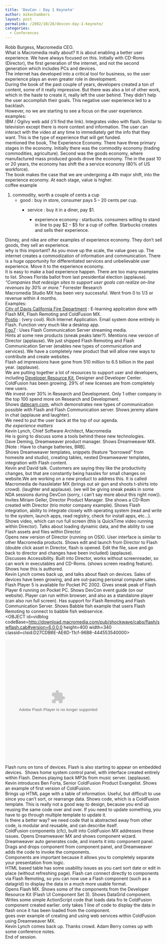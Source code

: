 ```yaml
---
title: 'DevCon : Day 1 Keynote'
author: mikechambers
layout: post
permalink: /2002/10/28/devcon-day-1-keynote/
categories:
  - Conferences
---
```



Robb Burgess, Macromedia CEO.  
What is Macromedia really about? It is about enabling a better user experience. We have always focused on this. Initially with CD-Roms (Director), the first generation of the internet, and not the second generation which includes PCs and devices.  
The internet has developed into a critical tool for business, so the user experience plays an even greater role in development.  
During the book of the past couple of years, developers created a ton of content, some of it really impressive. But there was also a lot of other work, which in the haste to create it, really left the user behind. They didn&#8217;t help the user accomplish their goals. This negative user experience led to a backlash.  
However, no we are starting to see a focus on the user experience.  
examples:  
IBM / Ogilvy web add (i&#8217;ll find the link). Integrates video with flash. Similar to television except there is more context and information. The user can interact with the video at any time to immediately get the info that they want. This is the type of experience that will get funded.  
mentioned the book, The Experience Economy. There have three primary stages in the economy. Initially there was the commodity economy (trading commodities, agriculture). Second was the goods economy, where manufactured mass produced goods drove the economy. The in the past 10 or 20 years, the economy has shift the a service economy (80% of US workforce).  
The book makes the case that we are undergoing a 4th major shift, into the experience economy. At each stage, value is higher.  
coffee example  
  
1.  commodity, worth a couple of cents a cup  
    *   good : buy in store, consumer pays 5 &#8211; 20 cents per cup.  
        *   service : buy it in a diner, pay $1.  
            *   experience economy : starbucks. consumers willing to stand in line to pay $2 &#8211; $5 for a cup of coffee. Starbucks creates and sells their experience.</OL>
              
            Disney, and nike are other examples of experience economy. They don&#8217;t sell goods, they sell an experience.  
            why is this important? As you move up the scale, the value goes up. The internet creates a commodization of information and communication. There is a huge opportunity for differentiated services and unbelievable user experience. Move it to the experience economy.  
            It is easy to make a bad experience happen. There are too many examples to list. Shows Florida ballot from last presidential election (applause).  
            *&#8220;Companies that redesign sites to support user goals can realize on-line revenues by 30% or more.&#8221;* Forrester Research  
            Macromedia Studio MX has been very successful. Went from 0 to 1/3 or revenue within 4 months.  
            Examples:  
            [City of Davis California Fire Department][1] : E-learning application done with Flash MX, Flash Remoting and ColdFusion MX.  
            [Postio][2] : (very cool). Rich Internet Application. Email system done entirely in Flash. Function very much like a desktop app.  
            [Ego7][3] : Uses Flash Communication Server streaming media.  
            Hints at some new products (sneak peaks later?). Mentions new version of Director (applause). We just shipped Flash Remoting and Flash Communication Server (enables new types of communication and services). We have a completely new product that will allow new ways to contribute and create websites.  
            Flash ad impressions have gone from 510 million to 6.5 billion in the past year. (applause).  
            We are putting together a lot of resources to support user and developers, including [Developer Resource Kit][4], Designer and Developer Center.  
            ColdFusion has been growing. 29% of new licenses are from completely new users.  
            We invest over 30% in Research and Development. Only 1 other company in the top 100 spend more on Research and Development.  
            Shows [datecam.com][5], which demonstrates new types of communication possible with Flash and Flash Communication server. Shows jeremy allaire in chat (applause and laughter).  
            We need to put the user back at the top of our agenda.  
            *the experience matters*  
            Kevin Lynch, Chief Software Architect, Macromedia  
            He is going to discuss some a tools behind these new technologies.  
            Dave Deming, Dreamweaver product manager. Shows Dreamweaver MX.  
            [Note : Have to change batteries, BRB].  
            Shows Dreamweaver templates, snippets (feature &#8220;borrowed&#8221; from homesite and studio), creating tables, nested Dreamweaver templates, integration with Flash content.  
            Kevin and David talk. Customers are saying they like the productivity changes, but that are constantly being hassles for small changes on website.We are working on a new product to address this. It is called Macromedia de-hasslelater MX (brings out air gun and shoots t-shirts into crowd). (laughter and applause). </hassle> (we will be giving sneak peaks in some NDA sessions during DevCon (sorry, i can&#8217;t say more about this right now)).  
            Invites Miriam Geller, Director Product Manager. She shows a CD-Rom created with Director (trio motor company example). Shows Flash integration, ability to integrate closely with operating system (read and write to the system, launch apps, read registry, check for install apps, etc...). Shows video, which can run full screen (this is QuickTime video running within Director). Talks about loading dynamic data, and the ability to use Flash assets and files within Director.  
            Opens new version of Director (running on OSX). User interface is similar to other Macromedia products. Shows edit and launch from Director to Flash (double click asset in Director, flash is opened. Edit the file, save and go back to director and changes have been included) (applause).  
            Discusses Accessibility. Built into Director, works without screenreader, so can work in executables and CD-Roms. (shows screen reading feature). Shows how this is authored.  
            Kevin Lynch comes back up, and talks about flash on devices. Sales of devices have been growing, and are out-pacing personal computer sales.  
            Flash Player 5 is available for Pocket PC 2002. Gives sneak peak of Flash Player 6 running on Pocket PC. Shows DevCon event guide (on our website). Player can run within browser, and also as a standalone player (can also run full screen). Has support for Flash Remoting and Flash Communication Server. Shows Babble fish example that users Flash Remoting to connect to babble fish webservice.  
            <OBJECT id=vidblog codeBase=http://download.macromedia.com/pub/shockwave/cabs/flash/swflash.cab#version=6,0,0,0 height=400 width=340 classid=clsid:D27CDB6E-AE6D-11cf-96B8-444553540000><PARAM NAME="_cx" VALUE="8996" />
            
            <PARAM NAME="_cy" VALUE="10583" />
            
            <PARAM NAME="FlashVars" VALUE="8996" />
            
            <PARAM NAME="Movie" VALUE="http://bilbo.macromedia.com/devconblog/vidblog.swf?streamName=video236&videoID=236" />
            
            <PARAM NAME="Src" VALUE="http://bilbo.macromedia.com/devconblog/vidblog.swf?streamName=video236&videoID=236" />
            
            <PARAM NAME="WMode" VALUE="Window" />
            
            <PARAM NAME="Play" VALUE="-1" />
            
            <PARAM NAME="Loop" VALUE="-1" />
            
            <PARAM NAME="Quality" VALUE="High" />
            
            <PARAM NAME="SAlign" VALUE="" />
            
            <PARAM NAME="Menu" VALUE="-1" />
            
            <PARAM NAME="Base" VALUE="" />
            
            <PARAM NAME="AllowScriptAccess" VALUE="always" />
            
            <PARAM NAME="Scale" VALUE="ShowAll" />
            
            <PARAM NAME="DeviceFont" VALUE="0" />
            
            <PARAM NAME="EmbedMovie" VALUE="0" />
            
            <PARAM NAME="BGColor" VALUE="FFFFFF" />
            
            <PARAM NAME="SWRemote" VALUE="" />
            
              
            <EMBED src="http://bilbo.macromedia.com/devconblog/vidblog.swf?streamName=video236&videoID=236" quality=high bgcolor=#FFFFFF WIDTH="340" HEIGHT="400" NAME="vidblog" ALIGN="" TYPE="application/x-shockwave-flash" PLUGINSPAGE="http://www.macromedia.com/go/getflashplayer"></EMBED> </OBJECT>  
            Flash runs on tons of devices. Flash is also starting to appear on embedded devices.&nbsp; Shows home system control panel, with interface created entirely within Flash. Demos playing back MP3s from music server. (applause).  
            Kevin introduces Ben Forta, Senior ColdFusion Product Evangelist. Shows an example of first version of ColdFusion.  
            Brings up HTML page with a table of information. Useful, but difficult to use since you can&#8217;t sort, or rearrange data. Shows code, which is a ColdFusion template. This is really not a good way to design, because you end up reusing the same code over and over. If you need to update something, you have to go through multiple template to update it.  
            Is there a better way? we need code that is abstracted away from other code, is modular and reusable, and can describe itself.  
            ColdFusion components (cfc), built into ColdFusion MX addresses these issues. Opens Dreamweaver MX and shows component wizard. Dreamweaver auto generates code, and inserts it into component panel. Drags and drops component from component panel, and Dreamweaver adds the code to invoke the components.  
            Components are important because it allows you to completely separate your presentation from logic.  
            HTML based table has some usability issues as you cant sort date or edit in place (without refreshing page). Flash can connect directly to components via Flash Remoting, so you can now use a Flash component (such as a datagrid) to display the data in a much more usable format.  
            Opens Flash MX. Shows some of the components from the Developer Resource Kit (Flash UI Component Set 3). Shows DataGrid component. Writes some simple ActionScript code that loads data fro te ColdFusion component created earlier. only takes 1 line of code to display the data in flash once it has been loaded from the component.  
            goes over example of creating and using web services within ColdFusion using Dreamweaver MX.  
            Kevin Lynch comes back up. Thanks crowd. Adam Berry comes up with some conference notes.  
            End of session.</p>

 [1]: http://www.ci.davis.ca.us/fire/pct/
 [2]: http://www.postio.com
 [3]: http://www.ego7.com
 [4]: http://www.macromedia.com/software/drk/
 [5]: http://www.datecam.com